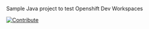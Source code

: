 Sample Java project to test Openshift Dev Workspaces

[![Contribute](https://www.eclipse.org/che/contribute.svg)](https://devspaces.apps.sandbox-m3.1530.p1.openshiftapps.com/f?url=https://github.com/l0rd/ansible-demo/)

